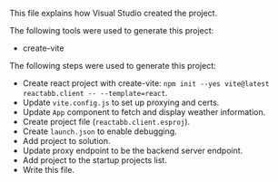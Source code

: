 This file explains how Visual Studio created the project.

The following tools were used to generate this project:
- create-vite

The following steps were used to generate this project:
- Create react project with create-vite: `npm init --yes vite@latest reactabb.client -- --template=react`.
- Update `vite.config.js` to set up proxying and certs.
- Update `App` component to fetch and display weather information.
- Create project file (`reactabb.client.esproj`).
- Create `launch.json` to enable debugging.
- Add project to solution.
- Update proxy endpoint to be the backend server endpoint.
- Add project to the startup projects list.
- Write this file.
